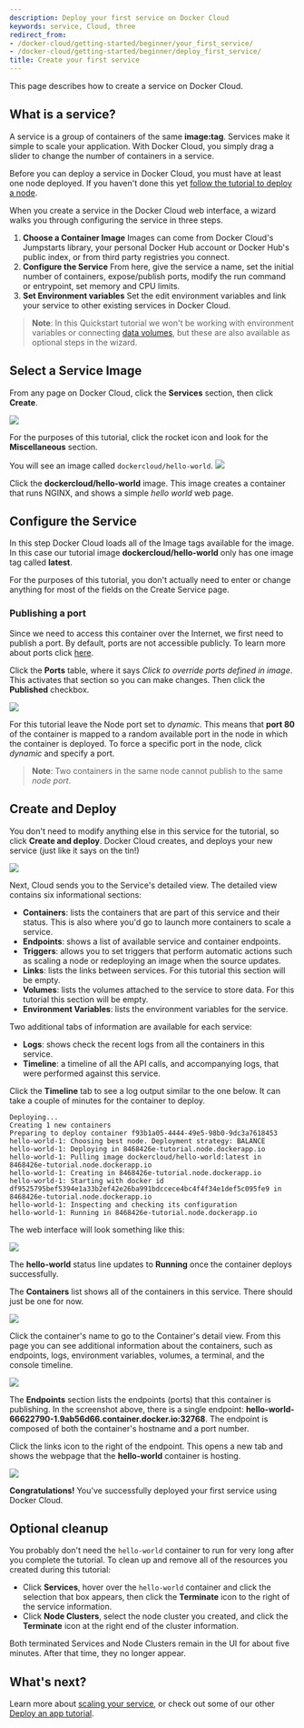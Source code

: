 ```yaml
---
description: Deploy your first service on Docker Cloud
keywords: service, Cloud, three
redirect_from:
- /docker-cloud/getting-started/beginner/your_first_service/
- /docker-cloud/getting-started/beginner/deploy_first_service/
title: Create your first service
---
```


This page describes how to create a service on Docker Cloud.

## What is a service?

A service is a group of containers of the same **image:tag**. Services make it simple to scale your application. With Docker Cloud, you simply drag a slider to change the number of containers in a service.

Before you can deploy a service in Docker Cloud, you must have at least one node deployed. If you haven't done this yet [follow the tutorial to deploy a node](your_first_node.md).

When you create a service in the Docker Cloud web interface, a wizard walks you through configuring the service in three steps.

1. **Choose a Container Image** Images can come from Docker Cloud's Jumpstarts library, your personal Docker Hub account or Docker Hub's public index, or from third party registries you connect.
1. **Configure the Service** From here, give the service a name, set the initial number of containers, expose/publish ports, modify the run command or entrypoint, set memory and CPU limits.
1. **Set Environment variables** Set the edit environment variables and link your service to other existing services in Docker Cloud.

> **Note**: In this Quickstart tutorial we won't be working with environment variables or connecting [data volumes](../apps/volumes.md), but these are also available as optional steps in the wizard.

## Select a Service Image

From any page on Docker Cloud, click the **Services** section, then click **Create**.

![](images/create-first-service.png)

For the purposes of this tutorial, click the rocket icon and look for the **Miscellaneous** section.

You will see an image called `dockercloud/hello-world`.
![](images/first-service-wizard.png)

Click the **dockercloud/hello-world** image. This image creates a container that runs NGINX, and shows a simple *hello world* web page.

## Configure the Service

In this step Docker Cloud loads all of the Image tags available for the image. In this case our tutorial image **dockercloud/hello-world** only has one image tag called **latest**.

For the purposes of this tutorial, you don't actually need to enter or change
anything for most of the fields on the Create Service page.

### Publishing a port

Since we need to access this container over the Internet, we first need to publish a port. By default, ports are not accessible publicly. To learn more about ports click [here](../apps/ports.md).

Click the **Ports** table, where it says *Click to override ports defined in image*. This activates that section so you can make changes. Then click the **Published** checkbox.

![](images/first-service-ports.png)

For this tutorial leave the Node port set to *dynamic*. This means that **port 80** of the container is mapped to a random available port in the node in which the container is deployed. To force a specific port in the node, click *dynamic* and specify a port.

> **Note**: Two containers in the same node cannot publish to the same *node port*.

## Create and Deploy

You don't need to modify anything else in this service for the tutorial, so click **Create and deploy**. Docker Cloud creates, and deploys your new service (just like it says on the tin!)

![](images/first-service-create-and-deploy-button.png)

Next, Cloud sends you to the Service's detailed view. The detailed view contains six informational sections:

  - **Containers**: lists the containers that are part of this service and their status. This is also where you'd go to launch more containers to scale a service.
  - **Endpoints**: shows a list of available service and container endpoints.
  - **Triggers**: allows you to set triggers that perform automatic actions such as scaling a node or redeploying an image when the source updates.
  - **Links**: lists the links between services. For this tutorial this section will be empty.
  - **Volumes**: lists the volumes attached to the service to store data. For this tutorial this section will be empty.
  - **Environment Variables**: lists the environment variables for the service.

Two additional tabs of information are available for each service:

  - **Logs**: shows check the recent logs from all the containers in this service.
  - **Timeline**: a timeline of all the API calls, and accompanying logs, that were performed against this service.


Click the **Timeline** tab to see a log output similar to the one below. It can take a couple of minutes for the container to deploy.

```
Deploying...
Creating 1 new containers
Preparing to deploy container f93b1a05-4444-49e5-98b0-9dc3a7618453
hello-world-1: Choosing best node. Deployment strategy: BALANCE
hello-world-1: Deploying in 8468426e-tutorial.node.dockerapp.io
hello-world-1: Pulling image dockercloud/hello-world:latest in 8468426e-tutorial.node.dockerapp.io
hello-world-1: Creating in 8468426e-tutorial.node.dockerapp.io
hello-world-1: Starting with docker id df9525795bef5394e1a33b2ef42e26ba991bdccece4bc4f4f34e1def5c095fe9 in 8468426e-tutorial.node.dockerapp.io
hello-world-1: Inspecting and checking its configuration
hello-world-1: Running in 8468426e-tutorial.node.dockerapp.io
```

The web interface will look something like this:

![](images/first-service-timeline.png)

The **hello-world** status line updates to **Running** once the container deploys successfully.

The **Containers** list shows all of the containers in this service. There should just be one for now.

![](images/first-service-container-list.png)

Click the container's name to go to the Container's detail view. From
this page you can see additional information about the containers, such as
endpoints, logs, environment variables, volumes, a terminal, and the console
timeline.

![](images/first-service-container.png)

The **Endpoints** section lists the endpoints (ports) that this container is publishing. In the screenshot above, there is a single endpoint: **hello-world-66622790-1.9ab56d66.container.docker.io:32768**. The endpoint is composed of both the container's hostname and a port number.

Click the links icon to the right of the endpoint. This opens a new tab and shows the webpage that the **hello-world** container is hosting.

![](images/first-service-webpage.png)

**Congratulations!** You've successfully deployed your first service using Docker Cloud.

## Optional cleanup

You probably don't need the `hello-world` container to run for very long after you complete the tutorial. To clean up and remove all of the resources you created during this tutorial:

- Click **Services**, hover over the `hello-world` container and click the selection that box appears, then click the **Terminate** icon to the right of the service information.
- Click **Node Clusters**, select the node cluster you created, and click the **Terminate** icon at the right end of the cluster information.

Both terminated Services and Node Clusters remain in the UI for about five minutes. After that time, they no longer appear.

## What's next?

Learn more about [scaling your service](../apps/service-scaling.md), or check out some of our other [Deploy an app tutorial](deploy-app/index.md).
